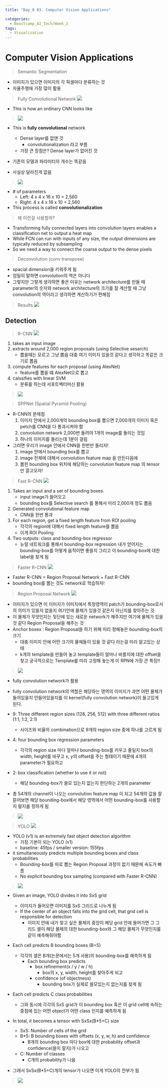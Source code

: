 ```yaml
---
title: "Day_8 03. Computer Vision Applications"

categories:
  - Boostcamp_AI_Tech/Week_2
tags:
  - Visualization
---
```


# Computer Vision Applications

> Semantic Segmentation

- 이미지가 있으면 이미지의 각 픽셀마다 분류하는 것
- 자율주행에 가장 많이 활용

> Fully Convolutional Network
    ![]({{site.url}}/assets/images/2021-08-11-18-19-08.png)

- This is how an ordinary CNN looks like

> ![]({{site.url}}/assets/images/2021-08-11-18-20-37.png)

- This is **fully convolutional** network
  - Dense layer를 없앤 것
    - convolutionalization 라고 부름
  - 가장 큰 장점은? Dense layer가 없어진 것

- 기존의 모델과 파라미터의 개수는 똑같음
- 사실상 달라진게 없음
 
 > ![]({{site.url}}/assets/images/2021-08-11-18-23-43.png)

 - \# of parameters
   - Left: 4 x 4 x 16 x 10 = 2,560
   - Right: 4 x 4 x 16 x 10 = 2,560
 - This process is called **convolutionalization**

> 왜 이런걸 사용할까?

- Transforming fully connected layers into convolution layers enables a classification net to output a heat map
- While FCN can run with inputs of any size, the output dimensions are typically reduced by subsampling
- So we need a way to connect the coarse output to the dense pixels

> Deconvolution (conv transpose)

- spacial dimension을 키워주게 됨
- 엄밀히 말하면 convolution의 역은 아니다
- 그렇지만 그렇게 생각하면 좋은 이유는 network architecture를 만들 때 parameter의 숫자와 network architecture의 크기를 잘 계산할 때 그냥 convolution의 역이라고 생각하면 계산하기가 편해짐

> Results
    ![]({{site.url}}/assets/images/2021-08-11-18-32-36.png)

## Detection

> R-CNN
    ![]({{site.url}}/assets/images/2021-08-11-18-33-37.png)

1. takes an input image
2. extracts around 2,000 region proposals (using Selective sesarch)
   - 뽑을때는 모르고 그냥 뽑음 대충 여기 이미지 있을것 같다고 생각하고 똑같은 크기로 뽑음
3. compute features for each proposal (using AlexNet)
   -  feature를 뽑을 떄 AlexNet으로 뽑고
4. calssifies with linear SVM
   - 분류를 하는데 서포트벡터머신 활용

> ![]({{site.url}}/assets/images/2021-08-11-18-36-57.png)

> SPPNet (Spatial Pyramid Pooling)

- R-CNN의 문제점
  1. 이미지 안에서 2,000개의 bounding box를 뽑으면 2,000개의 이미지 혹은 petch를 CNN을 다 통과시켜야 함
  2. convolution network 2,000번 돌려야 1개의 image를 돌리는 것임
  3. 하나의 이미지를 돌리는데 1분이 걸림
- 그러면 우리가 image 안에서 CNN을 한번만 돌리자!
  1. image 안에서 bounding box를 뽑고
  2. image 전체에 대해서 convolution feature map 을 만든다음에
  3. 뽑힌 bounding box 위치에 해당하는 convolution feature map 의 tensor 만 끌고오자!

> Fast R-CNN
    ![]({{site.url}}/assets/images/2021-08-11-18-47-51.png)

1. Takes an input and a set of bounding boxes.
   - input image가 들어오고
   - bounding box를 Selective search 를 통해서 미리 2,000개 정도 뽑음
2. Generated convolutional feature map
   - CNN을 한번 통과
3. For each region, get a fixed length feature from ROI pooling
   - 각각의 region에 대해서 fixed length feature를 뽑음
   - 이게 ROI Pooling
4. Two outputs: class and bounding-box regressor
   - 뉴럴 네트워크를 통해서 bounding-box regression 내가 얻어지는 bounding-box를 어떻게 움직이면 좋을지 그리고 이 bounding-box에 대한 label을 찾게 됨

> Faster R-CNN
    ![]({{site.url}}/assets/images/2021-08-11-18-49-23.png)

- Faster R-CNN = Region Proposal Network + Fast R-CNN
- bounding box를 뽑는 것도 network로 학습하자!

> Region Proposal Network
    ![]({{site.url}}/assets/images/2021-08-11-18-54-02.png)

- 이미지가 있으면 이 이미지가 이미지에서 특정영역이 patch가 bounding-box로서의 의미가 있을지 없을지 여기안에 물체가 있을것 같은지 아닌지를 찾아주는 것
- 이 물체가 무엇인지는 뒷단에 있는 새로운 network가 해주지만 여기에 물체가 있을것 같다 Region Proposal을 해주는 것
- Anchor boxex : Region Proposal을 하기 위해 미리 정해놓은 bounding-box의 크기 
  - 대충 이미지 안에 어떤 크기의 물체들이 있을 것 같다 라는걸 미리 알고있는 상태
  - k개의 template을 만들어 놓고 template들이 얼마나 바뀔지에 대한 offset을 찾고 궁극적으로는 Template를 미리 고정해 놓는게 이 RPN에 가장 큰 특징!!

> ![]({{site.url}}/assets/images/2021-08-11-19-00-04.png)

- fully convolution network가 활용
- fully convolution network의 역할은 해당하는 영역의 이미지가 과연 어떤 물체가 들어있을지 안들어있을지를 이 kernel(fully convolution network)이 들고있게 된다.
- 9: Three different region sizes (128, 256, 512) with three different ratios (1:1, 1:2, 2:1)
  - 사이즈와 비율의 combination으로 9개의 region size 중에 하나를 고르게 됨
- 4: four bounding box regression parameters
  - 각각의 region size 마다 얼마나 bounding-box를 키우고 줄일지 box의 width, height를 바꾸고 x, y의 offset을 주는 형태이기 때문에 4개의 parameter가 필요하고 
- 2: box classification (whether to use it or not)
  - 해당 bounding-box가 쓸모 있는지 없는지 판단하는 2개의 parameter

- 총 54개의 channel이 나오는 convolution feature map 이 되고 54개의 값을 잘 뜯어보면 해당 bounding-box에서 해당 영역에서 어떤 bounding-box를 사용할지 말지를 정하게 됨

> ![]({{site.url}}/assets/images/2021-08-11-19-00-55.png)

> YOLO
    ![]({{site.url}}/assets/images/2021-08-11-19-01-19.png)

- YOLO (v1) is an extremely fast object detection algorithm
  - 가장 기본이 되는 YOLO (v1)
  - baseline: 45fps / smaller version: 155fps
- it simultaneously predicts multiple bounding boxes and class probabilities
  - Bounding-box를 따로 뽑는 Region Proposal 과정이 없기 때문에 속도가 빠름
  - No explicit bounding box sampling (compared with Faster R-CNN)

> ![]({{site.url}}/assets/images/2021-08-11-19-03-52.png)

- Given an image, YOLO divides it into SxS grid
  - 이미지가 들어오면 이미지를 SxS 그리드로 나누게 됨
  - If the center of an object falls into the grid cell, that grid cell is responsible for detection
    - 이미지 안에 내가 찾고 싶은 물체의 중앙이 해당 grid 안에 들어가면 그 그리드 셀이 해당 물체의 대한 bounding-box와 그 해당 물체가 무엇인지를 같이 예측해줘야함
- Each cell predicts B bounding boxes (B=5)
  - 각각의 셀은 B개(논문에서는 5개 사용)의 bounding-box를 예측하게 됨
    - Each bounding box predicts
      - box refinement(x / y / w / h)
        - box의 x, y, width, height를 찾아주게 되고
      - confidence (of objectness)
        - bounding box가 실제로 쓸모있는지 없는지를 찾게 됨
- Each cell predicts C class probabilities
  - 그와 동시에 각각의 SxS grid가 이 bounding box 혹은 이 grid cell에 속하는 중점에 있는 어떤 object가 어떤 class 인지를 예측하게 됨

- In total, it becomes a tensor with SxSx(B*5+C) size
  - SxS: Number of cells of the grid
  - B*5: B bounding boxes with offsets (x, y, w, h) and confidence
    - B개의 bounding box 마다 box에 대한 probability offset과 confidence(쓸지 말지)가 나오고
  - C: Number of classes
    - C개의 probability가 나옴

- 그래서 SxSx(B*5+C)개의 tensor가 나오면 이게 YOLO의 전부가 됨

> ![]({{site.url}}/assets/images/2021-08-11-19-13-58.png)